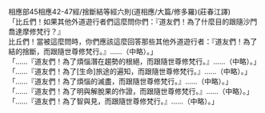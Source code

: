 相應部45相應42-47經/捨斷結等經六則(道相應/大篇/修多羅)(莊春江譯)  
「比丘們！如果其他外道遊行者們這麼問你們：『道友們！為了什麼目的跟隨沙門喬達摩修梵行？』  
比丘們！當被這麼問時，你們應該這麼回答那些其他外道遊行者：『道友們！為了結的捨斷，而跟隨世尊修梵行。』……（中略）。」  
「……『道友們！為了煩惱潛在趨勢的根絕，而跟隨世尊修梵行。』……（中略）。」  
「……『道友們！為了[生命]旅途的遍知，而跟隨世尊修梵行。』……（中略）。」  
「……『道友們！為了煩惱的滅盡，而跟隨世尊修梵行。』……（中略）。」  
「……『道友們！為了明與解脫果的作證，而跟隨世尊修梵行。』……（中略）。」  
「……『道友們！為了智與見，而跟隨世尊修梵行。』……（中略）。」  
  
  
